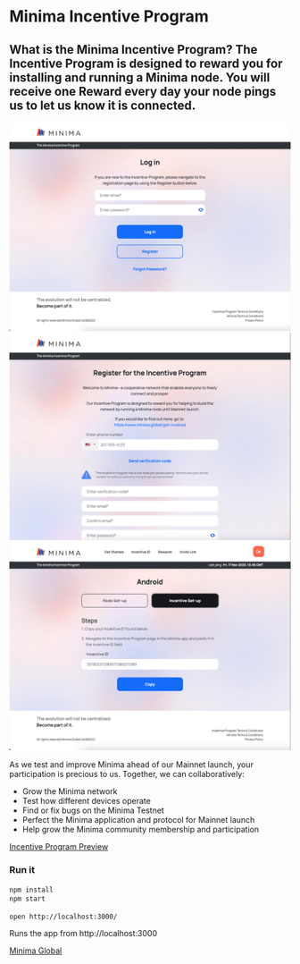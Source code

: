 # Minima Incentive Program
What is the Minima Incentive Program?
The Incentive Program is designed to reward you for installing and running a Minima node. You will receive one Reward every day your node pings us to let us know it is connected.
---

![Preview](minima-incentive-program-1.png)
![Preview](minima-incentive-program-2.png)
![Preview](minima-incentive-program-3.png)

As we test and improve Minima ahead of our Mainnet launch, your participation is precious to us. Together, we can collaboratively:

- Grow the Minima network
- Test how different devices operate
- Find or fix bugs on the Minima Testnet
- Perfect the Minima application and protocol for Mainnet launch
- Help grow the Minima community membership and participation

[Incentive Program Preview](https://mnm-frontend.netlify.app/)

### Run it

    npm install
    npm start

    open http://localhost:3000/

Runs the app from http://localhost:3000

[Minima Global](http://www.minima.global/)
